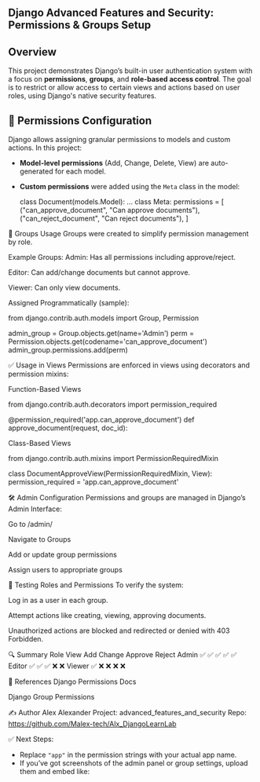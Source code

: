 ## Django Advanced Features and Security: Permissions & Groups Setup

## Overview

This project demonstrates Django’s built-in user authentication system with a focus on **permissions**, **groups**, and **role-based access control**. The goal is to restrict or allow access to certain views and actions based on user roles, using Django's native security features.

## 🔐 Permissions Configuration

Django allows assigning granular permissions to models and custom actions. In this project:

- **Model-level permissions** (Add, Change, Delete, View) are auto-generated for each model.
- **Custom permissions** were added using the `Meta` class in the model:
  
  
  class Document(models.Model):
      ...
      class Meta:
          permissions = [
              ("can_approve_document", "Can approve documents"),
              ("can_reject_document", "Can reject documents"),
          ]


👥 Groups Usage
Groups were created to simplify permission management by role.

Example Groups:
Admin: Has all permissions including approve/reject.

Editor: Can add/change documents but cannot approve.

Viewer: Can only view documents.

Assigned Programmatically (sample):

from django.contrib.auth.models import Group, Permission

admin_group = Group.objects.get(name='Admin')
perm = Permission.objects.get(codename='can_approve_document')
admin_group.permissions.add(perm)

✅ Usage in Views
Permissions are enforced in views using decorators and permission mixins:

Function-Based Views

from django.contrib.auth.decorators import permission_required

@permission_required('app.can_approve_document')
def approve_document(request, doc_id):

Class-Based Views

from django.contrib.auth.mixins import PermissionRequiredMixin

class DocumentApproveView(PermissionRequiredMixin, View):
    permission_required = 'app.can_approve_document'
    
🛠️ Admin Configuration
Permissions and groups are managed in Django’s Admin Interface:

Go to /admin/

Navigate to Groups

Add or update group permissions

Assign users to appropriate groups

🧪 Testing Roles and Permissions
To verify the system:

Log in as a user in each group.

Attempt actions like creating, viewing, approving documents.

Unauthorized actions are blocked and redirected or denied with 403 Forbidden.

🔍 Summary
Role	View	Add	Change	Approve	Reject
Admin	✅	✅	✅	✅	✅
Editor	✅	✅	✅	❌	❌
Viewer	✅	❌	❌	❌	❌

📎 References
Django Permissions Docs

Django Group Permissions

✍️ Author
Alex Alexander
Project: advanced_features_and_security
Repo: https://github.com/Malex-tech/Alx_DjangoLearnLab

✅ Next Steps:
- Replace `"app"` in the permission strings with your actual app name.
- If you’ve got screenshots of the admin panel or group settings, upload them and embed like:
  ```markdown
  